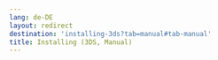 ```yaml
---
lang: de-DE
layout: redirect
destination: 'installing-3ds?tab=manual#tab-manual'
title: Installing (3DS, Manual)
---
```


